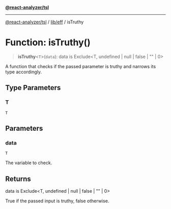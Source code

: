 [**@react-analyzer/tsl**](../../../README.md)

***

[@react-analyzer/tsl](../../../README.md) / [lib/eff](../README.md) / isTruthy

# Function: isTruthy()

> **isTruthy**\<`T`\>(`data`): data is Exclude\<T, undefined \| null \| false \| "" \| 0\>

A function that checks if the passed parameter is truthy and narrows its type accordingly.

## Type Parameters

### T

`T`

## Parameters

### data

`T`

The variable to check.

## Returns

data is Exclude\<T, undefined \| null \| false \| "" \| 0\>

True if the passed input is truthy, false otherwise.

